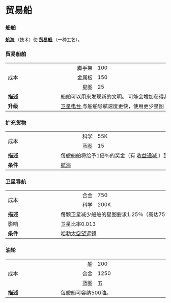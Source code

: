 # 贸易船

### 船舶
<strong>
      <a href="#Technologies#Navigation">
          航海
      </a>
    </strong>
      （技术）使
    <strong>
      <a href="#workshop#Trade_Ship">
          贸易船
      </a>
    </strong>
      （一种工艺）。

### 贸易船舶
<table class="wikitable">
      <tbody>
        <tr>
          <td rowspan="3" class="em">
            <span style="display: block; width: 150px">
                成本
            </span>
          </td>
          <td style="text-align: right; ">
            <span style="display: block; width: 100px">
                脚手架
            </span>
          </td>
          <td style="text-align: left; ">
            <span style="display: block; width: 600px">
                100
            </span>
          </td>
        </tr>
        <tr>
          <td style="text-align: right; ">
              金属板
          </td>
          <td style="text-align: left; ">
              150
          </td>
        </tr>
        <tr>
          <td style="text-align: right; ">
              星图
          </td>
          <td style="text-align: left; ">
              25
          </td>
        </tr>
        <tr>
          <td rowspan="1">
            <strong>
                描述
            </strong>
          </td>
          <td colspan="2" style="text-align: left; ">
              船舶可以用来发现新的文明。
              可能会增加获得某些稀有资源的机会。
          </td>
        </tr>
        <tr>
          <td rowspan="1">
            <strong>
                升级
            </strong>
          </td>
          <td colspan="2" style="text-align: left; ">
            <a href="#workshop#Satellite_Navigation">
                卫星电台
            </a>
              与船舶导航速度更快，使用更少星图
          </td>
        </tr>
      </tbody>
    </table>
    <p>
    </p>

### 扩充货物
<table class="wikitable">
      <tbody>
        <tr>
          <td rowspan="2" class="em">
            <span style="display: block; width: 150px">
                成本
            </span>
          </td>
          <td style="text-align: right; ">
            <span style="display: block; width: 100px">
                科学
            </span>
          </td>
          <td style="text-align: left; ">
            <span style="display: block; width: 600px">
                55K
            </span>
          </td>
        </tr>
        <tr>
          <td style="text-align: right; ">
              蓝图
          </td>
          <td style="text-align: left; ">
              15
          </td>
        </tr>
        <tr>
          <td rowspan="1">
            <strong>
                描述
            </strong>
          </td>
          <td colspan="2" style="text-align: left; ">
              每艘船舶将给予1倍％的奖金（有
            <a href="#Diminishing+Returns">
                收益递减
            </a>
              ）到
            <a href="#Buildings#Harbor">
                港口
            </a>
              量。
          </td>
        </tr>
        <tr>
          <td rowspan="1">
            <strong>
                条件
            </strong>
          </td>
          <td colspan="2" style="text-align: left; ">
            <a href="#Technologies#Navigation">
                航海
            </a>
          </td>
        </tr>
      </tbody>
    </table>
    <p>
    </p>

### 卫星导航
<table class="wikitable">
      <tbody>
        <tr>
          <td rowspan="2" class="em">
            <span style="display: block; width: 150px">
                成本
            </span>
          </td>
          <td style="text-align: right; ">
            <span style="display: block; width: 100px">
                合金
            </span>
          </td>
          <td style="text-align: left; ">
            <span style="display: block; width: 600px">
                750
            </span>
          </td>
        </tr>
        <tr>
          <td style="text-align: right; ">
              科学
          </td>
          <td style="text-align: left; ">
              200K
          </td>
        </tr>
        <tr>
          <td>
            <strong>
                描述
            </strong>
          </td>
          <td colspan="2" style="text-align: left; ">
              每颗卫星减少船舶的星图要求1.25％（高达75％的折扣）
          </td>
        </tr>
        <tr>
          <td class="em">
              影响
          </td>
          <td colspan="2" style="text-align: left; ">
              卫星比率0.013
          </td>
        </tr>
        <tr>
          <td>
            <strong>
                条件
            </strong>
          </td>
          <td colspan="2" style="text-align: left; ">
            <a href="#workshop#Hubble_Space_Telescope">
                哈勃太空望远镜
            </a>
          </td>
        </tr>
      </tbody>
    </table>
    <p>
    </p>

### 油轮
<table class="wikitable">
      <tbody>
        <tr>
          <td rowspan="3" class="em">
            <span style="display: block; width: 150px">
                成本
            </span>
          </td>
          <td style="text-align: right; ">
            <span style="display: block; width: 100px">
                船
            </span>
          </td>
          <td style="text-align: left; ">
            <span style="display: block; width: 600px">
                200
            </span>
          </td>
        </tr>
        <tr>
          <td style="text-align: right; ">
              合金
          </td>
          <td style="text-align: left; ">
              1250
          </td>
        </tr>
        <tr>
          <td style="text-align: right; ">
              蓝图
          </td>
          <td style="text-align: left; ">
              五
          </td>
        </tr>
        <tr>
          <td rowspan="1">
            <strong>
                描述
            </strong>
          </td>
          <td colspan="2" style="text-align: left; ">
              每艘船可容纳500油。
          </td>
        </tr>
      </tbody>
    </table>
    <p>
    </p>
  </div>
</div>